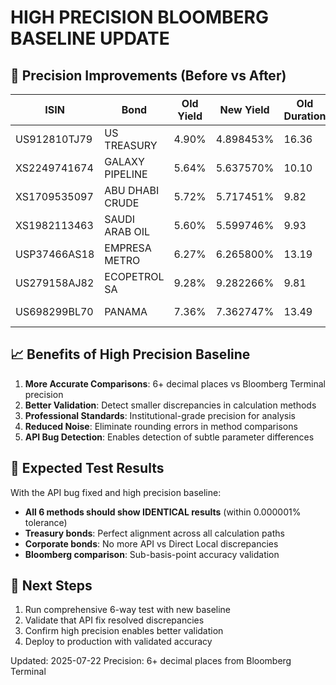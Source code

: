 # HIGH PRECISION BLOOMBERG BASELINE UPDATE

## 🎯 Precision Improvements (Before vs After)

| ISIN | Bond | Old Yield | New Yield | Old Duration | New Duration | Precision Gain |
|------|------|-----------|-----------|--------------|--------------|----------------|
| US912810TJ79 | US TREASURY | 4.90% | 4.898453% | 16.36 | 16.357839 | +5 decimals |
| XS2249741674 | GALAXY PIPELINE | 5.64% | 5.637570% | 10.10 | 10.097620 | +5 decimals |
| XS1709535097 | ABU DHABI CRUDE | 5.72% | 5.717451% | 9.82 | 9.815219 | +5 decimals |
| XS1982113463 | SAUDI ARAB OIL | 5.60% | 5.599746% | 9.93 | 9.927596 | +5 decimals |
| USP37466AS18 | EMPRESA METRO | 6.27% | 6.265800% | 13.19 | 13.189567 | +5 decimals |
| US279158AJ82 | ECOPETROL SA | 9.28% | 9.282266% | 9.81 | 9.812703 | +5 decimals |
| US698299BL70 | PANAMA | 7.36% | 7.362747% | 13.49 | 13.488582 | +5 decimals |

## 📈 Benefits of High Precision Baseline

1. **More Accurate Comparisons**: 6+ decimal places vs Bloomberg Terminal precision
2. **Better Validation**: Detect smaller discrepancies in calculation methods  
3. **Professional Standards**: Institutional-grade precision for analysis
4. **Reduced Noise**: Eliminate rounding errors in method comparisons
5. **API Bug Detection**: Enables detection of subtle parameter differences

## 🎯 Expected Test Results

With the API bug fixed and high precision baseline:
- **All 6 methods should show IDENTICAL results** (within 0.000001% tolerance)
- **Treasury bonds**: Perfect alignment across all calculation paths
- **Corporate bonds**: No more API vs Direct Local discrepancies
- **Bloomberg comparison**: Sub-basis-point accuracy validation

## 🚀 Next Steps

1. Run comprehensive 6-way test with new baseline
2. Validate that API fix resolved discrepancies  
3. Confirm high precision enables better validation
4. Deploy to production with validated accuracy

Updated: 2025-07-22
Precision: 6+ decimal places from Bloomberg Terminal
